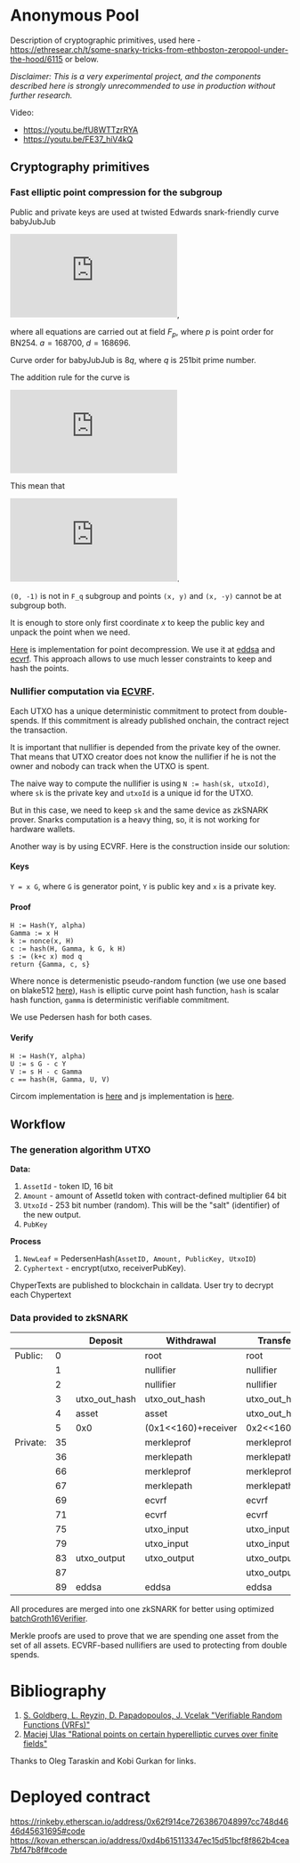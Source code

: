 # Anonymous Pool

Description of cryptographic primitives, used here - https://ethresear.ch/t/some-snarky-tricks-from-ethboston-zeropool-under-the-hood/6115 or below.

*Disclaimer: This is a very experimental project, and the components described here is strongly unrecommended to use in production without further research.*

Video:
- https://youtu.be/fU8WTTzrRYA
- https://youtu.be/FE37_hiV4kQ

## Cryptography primitives 

### Fast elliptic point compression for the subgroup

Public and private keys are used at twisted Edwards snark-friendly curve babyJubJub


![](https://latex.codecogs.com/gif.latex?a%20x%5E2%20&plus;%20y%5E2%20%3D%201%20&plus;%20d%20x%5E2%20y%5E2),


where all equations are carried out at field $F_p$, where $p$ is point order for BN254. $a = 168700$, $d = 168696$.

Curve order for babyJubJub is $8q$, where $q$ is 251bit prime number.


The addition rule for the curve is

![](https://latex.codecogs.com/gif.latex?%28x_1%2C%20y_1%29%20&plus;%20%28x_2%2C%20y_2%29%20%3D%20%5Cfrac%7Bx_1%20y_2%20&plus;%20y_1%20x_2%7D%7B1&plus;d%20x_1%20x_2%20y_1%20y_2%7D%20&plus;%20%5Cfrac%7By_1%20y_2%20-%20a%20x_1%20x_2%7D%7B1-d%20x_1%20x_2%20y_1%20y_2%7D.)

This mean that 

![](https://latex.codecogs.com/gif.latex?%28x%2C%20y%29%20&plus;%20%28x%2C%20-y%29%20%3D%20%280%2C%20-1%29).

`(0, -1)` is not in `F_q` subgroup and points `(x, y)` and `(x, -y)` cannot be at subgroup both.

It is enough to store only first coordinate $x$ to keep the public key and unpack the point when we need.

[Here](https://github.com/snjax/circomlib/blob/d1ad9cc8dc9a7b3f6a5b98f7b97c714064a3a1f6/circuits/pointbits.circom#L144) is implementation for point decompression. We use it at [eddsa](https://github.com/snjax/circomlib/blob/d1ad9cc8dc9a7b3f6a5b98f7b97c714064a3a1f6/circuits/eddsa2mimc.circom) and [ecvrf](https://github.com/snjax/circomlib/blob/d1ad9cc8dc9a7b3f6a5b98f7b97c714064a3a1f6/circuits/ecvrfpedersen.circom). This approach allows to use much lesser constraints to keep and hash the points.


### Nullifier computation via [ECVRF](https://github.com/snjax/circomlib/blob/d1ad9cc8dc9a7b3f6a5b98f7b97c714064a3a1f6/circuits/ecvrfpedersen.circom).

Each UTXO has a unique deterministic commitment to protect from double-spends. If this commitment is already published onchain, the contract reject the transaction.

It is important that nullifier is depended from the private key of the owner. That means that UTXO creator does not know the nullifier if he is not the owner and nobody can track when the UTXO is spent.

The naive way to compute the nullifier is using 
`N := hash(sk, utxoId)`, where `sk` is the private key and `utxoId` is a unique id for the UTXO.

But in this case, we need to keep `sk` and the same device as zkSNARK prover. Snarks computation is a heavy thing, so, it is not working for hardware wallets.

Another way is by using ECVRF. Here is the construction inside our solution:

#### Keys

`Y = x G`, where `G` is generator point, `Y` is public key and `x` is a private key.


#### Proof
```
H := Hash(Y, alpha)
Gamma := x H
k := nonce(x, H)
c := hash(H, Gamma, k G, k H)
s := (k+c x) mod q
return {Gamma, c, s}
```
Where nonce is determenistic pseudo-random function (we use one based on blake512 [here](https://github.com/snjax/circomlib/blob/d1ad9cc8dc9a7b3f6a5b98f7b97c714064a3a1f6/src/ecvrfpedersen.js#L19)), `Hash` is elliptic curve point hash function, `hash` is scalar hash function, `gamma` is deterministic verifiable commitment.

We use Pedersen hash for both cases. 

#### Verify
```
H := Hash(Y, alpha)
U := s G - c Y
V := s H - c Gamma
c == hash(H, Gamma, U, V)
```
Circom implementation is [here](https://github.com/snjax/circomlib/blob/d1ad9cc8dc9a7b3f6a5b98f7b97c714064a3a1f6/circuits/ecvrfpedersen.circom) and js implementation is [here](https://github.com/snjax/circomlib/blob/d1ad9cc8dc9a7b3f6a5b98f7b97c714064a3a1f6/src/ecvrfpedersen.js#L19).



## Workflow

### The generation algorithm UTXO 
**Data:**  
1. `AssetId` - token ID, 16 bit
2. `Amount` - amount of AssetId token with contract-defined multiplier 64 bit
3. `UtxoId` - 253 bit number (random). This will be the "salt" (identifier) of the new output. 
4. `PubKey` 

**Process** 
1. `NewLeaf` = PedersenHash(`AssetID, Amount, PublicKey, UtxoID`) 
2. `Cyphertext` - encrypt(utxo, receiverPubKey).

ChyperTexts are published to blockchain in calldata. User try to decrypt each Chypertext

### Data provided to zkSNARK

|          |    | Deposit       | Withdrawal          | Transfer      | AtomicSwap    |
|----------|----|---------------|---------------------|---------------|---------------|
| Public:  | 0  |               | root                | root          | root          |
|          | 1  |               | nullifier           | nullifier     | nullifier     |
|          | 2  |               | nullifier           | nullifier     | utxo_in_hash  |
|          | 3  | utxo_out_hash | utxo_out_hash       | utxo_out_hash | utxo_out_hash |
|          | 4  | asset         | asset               | utxo_out_hash | utxo_out_hash |
|          | 5  | 0x0           | (0x1<<160)+receiver | 0x2<<160      | 0x3<<160      |
| Private: | 35 |               | merkleprof          | merkleprof    | merkleprof    |
|          | 36 |               | merklepath          | merklepath    | merklepath    |
|          | 66 |               | merkleprof          | merkleprof    |               |
|          | 67 |               | merklepath          | merklepath    |               |
|          | 69 |               | ecvrf               | ecvrf         | ecvrf         |
|          | 71 |               | ecvrf               | ecvrf         | ecvrf         |
|          | 75 |               | utxo_input          | utxo_input    | utxo_input    |
|          | 79 |               | utxo_input          | utxo_input    | utxo_input    |
|          | 83 | utxo_output   | utxo_output         | utxo_output   | utxo_output   |
|          | 87 |               |                     | utxo_output   | utxo_output   |
|          | 89 | eddsa         | eddsa               | eddsa         | eddsa         |

All procedures are merged into one zkSNARK for better using optimized [batchGroth16Verifier](https://github.com/snjax/groth16batchverifier).
    
Merkle proofs are used to prove that we are spending one asset from the set of all assets. ECVRF-based nullifiers are used to protecting from double spends. 


# Bibliography

1. [S. Goldberg, L. Reyzin, D. Papadopoulos, J. Vcelak "Verifiable Random Functions (VRFs)"](https://tools.ietf.org/html/draft-irtf-cfrg-vrf-04)
1. [Maciej Ulas "Rational points on certain hyperelliptic curves over finite fields"](https://arxiv.org/pdf/0706.1448.pdf)

Thanks to Oleg Taraskin and Kobi Gurkan for links.


# Deployed contract
https://rinkeby.etherscan.io/address/0x62f914ce7263867048997cc748d4646d45631695#code
https://kovan.etherscan.io/address/0xd4b615113347ec15d51bcf8f862b4cea7bf47b8f#code

